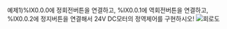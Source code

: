 예제1)%IX0.0.0에 정회전버튼을 연결하고, %IX0.0.1에 역회전버튼을 연결하고, %IX0.0.2에 정지버튼을 연결해서 24V DC모터의 정역제어를 구현하시오!
![회로도](https://github.com/user-attachments/assets/07baef60-c211-41e4-bd50-39788c507a97)
